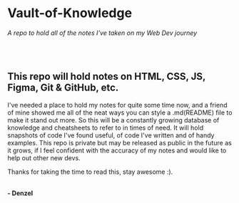 # **Vault-of-Knowledge**

_A repo to hold all of the notes I've taken on my Web Dev journey_

<br>
<br>

## This repo will hold notes on HTML, CSS, JS, Figma, Git & GitHub, etc.

I've needed a place to hold my notes for quite some time now, and a friend of mine showed me all of the neat ways you can style a .md(README) file to make it stand out more.
So this will be a constantly growing database of knowledge and cheatsheets to refer to in times of need.
It will hold snapshots of code I've found useful, of code I've written and of handy examples.
This repo is private but may be released as public in the future as it grows, if I feel confident with the accuracy of my notes and would like to help out other new devs.

Thanks for taking the time to read this, stay awesome :).<br>
&nbsp;

**- Denzel**
